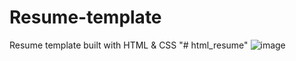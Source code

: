 # Resume-template
Resume template built with HTML &amp; CSS
"# html_resume" 
![image](https://user-images.githubusercontent.com/46079944/173197695-36f09a0a-dde2-4341-9616-15bc49491015.png)
